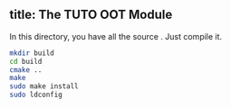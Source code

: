 title: The TUTO OOT Module
---
In this directory, you have all the source . Just compile it.
```bash
mkdir build
cd build
cmake ..
make
sudo make install
sudo ldconfig
```
